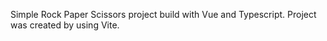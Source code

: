 Simple Rock Paper Scissors project build with Vue and Typescript.
Project was created by using Vite.
